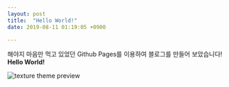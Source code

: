 ```yaml
---
layout: post
title:  "Hello World!"
date: 2019-08-11 01:19:05 +0900

---
```


해야지 마음만 먹고 있었던 Github Pages를 이용하여 블로그를 만들어 보았습니다!
**Hello World!**

![texture theme preview](https://miro.medium.com/max/3200/1*0KFB17_NGTPB0XWyc4BSgQ.jpeg)

